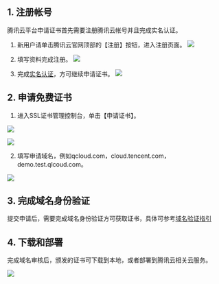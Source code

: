 ## 1. 注册帐号
腾讯云平台申请证书首先需要注册腾讯云帐号并且完成实名认证。

1) 新用户请单击腾讯云官网顶部的【注册】按钮，进入注册页面。
![](https://mc.qcloudimg.com/static/img/cc760f13d5e89b06ff3c48b9aeb66c63/0.png)

2) 填写资料完成注册。
![](https://mc.qcloudimg.com/static/img/663e6b293d35f1d39eff4e3cca1b5ac7/1.png)

3) 完成[实名认证](https://intl.cloud.tencent.com/document/product/378/17985 )，方可继续申请证书。
![](https://mc.qcloudimg.com/static/img/b4f85ccb5ec8a9eb58040eeacfafc9d6/2.png)

## 2. 申请免费证书

1) 进入SSL证书管理控制台，单击【申请证书】。

![](https://mc.qcloudimg.com/static/img/2363dce283c66901c4662f48784661e7/3.png)

![](https://mc.qcloudimg.com/static/img/bcc0734866a5b04a5d14915782bb1412/4.png)

2) 填写申请域名，例如qcloud.com，cloud.tencent.com，demo.test.qlcoud.com。

![](https://mc.qcloudimg.com/static/img/cd4c29b2c97cfa9b250fb42631ed5642/5.png)

## 3. 完成域名身份验证
提交申请后，需要完成域名身份验证方可获取证书，具体可参考[域名验证指引](https://cloud.tencent.com/document/product/400/4142)

## 4. 下载和部署
完成域名审核后，颁发的证书可下载到本地，或者部署到腾讯云相关云服务。

![](https://mc.qcloudimg.com/static/img/ec3b3b9f7bc50e72dbfd254fe20a2e94/6.png)

